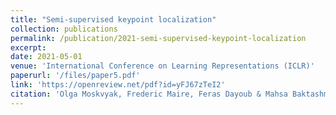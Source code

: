 ```yaml
---
title: "Semi-supervised keypoint localization"
collection: publications
permalink: /publication/2021-semi-supervised-keypoint-localization
excerpt: 
date: 2021-05-01
venue: 'International Conference on Learning Representations (ICLR)'
paperurl: '/files/paper5.pdf'
link: 'https://openreview.net/pdf?id=yFJ67zTeI2'
citation: 'Olga Moskvyak, Frederic Maire, Feras Dayoub & Mahsa Baktashmotlagh (2021). &quot;Semi-supervised keypoint localization.&quot; <i>In Proc. International Conference on Learning Representations (ICLR)</i>.'
---
```

